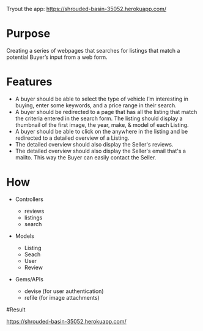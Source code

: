Tryout the app: https://shrouded-basin-35052.herokuapp.com/

# Purpose
Creating a series of webpages that searches for listings that match a potential Buyer’s input from a web form.

# Features
- A buyer should be able to select the type of vehicle I’m interesting in buying, enter some keywords, and a price range in their search.
- A buyer should be redirected to a page that has all the listing that match the criteria entered in the search form. The listing should display a thumbnail of the first image, the year, make, & model of each Listing.
- A buyer should be able to click on the anywhere in the listing and be redirected to a detailed overview of a Listing.
- The detailed overview should also display the Seller's reviews.
- The detailed overview should also display the Seller's email that's a mailto. This way the Buyer can easily contact the Seller.

# How

- Controllers
  - reviews
  - listings
  - search

- Models
  - Listing
  - Seach
  - User
  - Review

- Gems/APIs
  - devise (for user authentication)
  - refile (for image attachments)

#Result

https://shrouded-basin-35052.herokuapp.com/
